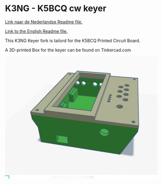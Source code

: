 # K3NG - K5BCQ cw keyer
<p><a href="/Nederlands.md">Link  naar de Nederlandse Readme file.</a></p>
<p><a href="/English.md">Link  to the English Readme file.</a></p>

This K3NG Keyer fork is tailord for the K5BCQ Printed Circuit Board.

A 3D-printed Box for the keyer can be found on Tinkercad.com

<p><img src="images/3Dprototype.jpg"></a></p> 
